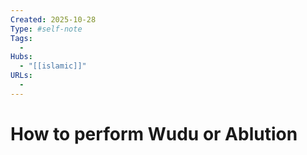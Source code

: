 ```yaml
--- 
Created: 2025-10-28
Type: #self-note
Tags:
  - 
Hubs:
  - "[[islamic]]"
URLs:
  -
---
```


# How to perform Wudu or Ablution

